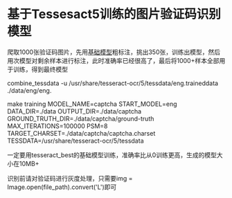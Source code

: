 # 基于Tessesact5训练的图片验证码识别模型


爬取1000张验证码图片，先用[基础模型](https://github.com/tesseract-ocr/tessdata_best/blob/main/eng.traineddata)粗标注，挑出350张，训练出模型，然后用次模型对剩余样本进行标注，此时准确率已经很高了，最后将1000+样本全部用于训练，得到最终模型

combine_tessdata -u /usr/share/tesseract-ocr/5/tessdata/eng.traineddata ./data/eng/eng.

make training MODEL_NAME=captcha START_MODEL=eng DATA_DIR=./data OUTPUT_DIR=./data/captcha GROUND_TRUTH_DIR=./data/captcha/ground-truth MAX_ITERATIONS=100000 PSM=8 TARGET_CHARSET=./data/captcha/captcha.charset TESSDATA=/usr/share/tesseract-ocr/5/tessdata

一定要用tesseract_best的基础模型训练，准确率比从0训练更高，生成的模型大小在10MB+

识别前请对验证码进行灰度处理，只需要img = Image.open(file_path).convert('L')即可